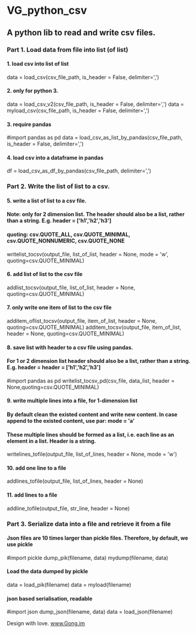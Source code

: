 # VG_python_csv
## A python lib to read and write csv files.
### Part 1. Load data from file into list (of list)

#### 1. load csv into list of list
data = load_csv(csv_file_path, is_header = False, delimiter=',')

#### 2. only for python 3.
data = load_csv_v2(csv_file_path, is_header = False, delimiter=',')
data = myload_csv(csv_file_path, is_header = False, delimiter=',')

#### 3. require pandas
#import pandas as pd
data = load_csv_as_list_by_pandas(csv_file_path, is_header = False, delimiter=',')

#### 4. load csv into a dataframe in pandas
df = load_csv_as_df_by_pandas(csv_file_path, delimiter=',')


### Part 2. Write the list of list to a csv. 

#### 5. write a list of list to a csv file. 
#### Note: only for 2 dimension list. The header should also be a list, rather than a string. E.g. header =  ['h1','h2','h3']
#### quoting: csv.QUOTE_ALL, csv.QUOTE_MINIMAL, csv.QUOTE_NONNUMERIC, csv.QUOTE_NONE
writelist_tocsv(output_file, list_of_list, header = None, mode = 'w', quoting=csv.QUOTE_MINIMAL)

#### 6. add list of list to the csv file
addlist_tocsv(output_file, list_of_list, header = None, quoting=csv.QUOTE_MINIMAL)

#### 7. only write one item of list to the csv file
additem_oflist_tocsv(output_file, item_of_list, header = None, quoting=csv.QUOTE_MINIMAL)
additem_tocsv(output_file, item_of_list, header = None, quoting=csv.QUOTE_MINIMAL)
        
#### 8. save list with header to a csv file using pandas. 
#### For 1 or 2 dimension list header should also be a list, rather than a string. E.g. header = header = ['h1','h2','h3']

#import pandas as pd
writelist_tocsv_pd(csv_file, data_list, header = None,quoting=csv.QUOTE_MINIMAL)

#### 9. write multiple lines into a file, for 1-dimension list
#### By default clean the existed content and write new content. In case append to the existed content, use par: mode = 'a'
#### These multiple lines should be formed as a list, i.e. each line as an element in a list. Header is a string.
writelines_tofile(output_file, list_of_lines, header = None, mode = 'w')

#### 10. add one line to a file
addlines_tofile(output_file, list_of_lines, header = None)

#### 11. add lines to a file
addline_tofile(output_file, str_line, header = None)

### Part 3. Serialize data into a file and retrieve it from a file
#### Json files are 10 times larger than pickle files. Therefore, by default, we use pickle
#import pickle
dump_pik(filename, data)
mydump(filename, data)

#### Load the data dumped by pickle
data = load_pik(filename)
data = myload(filename)

#### json based serialisation, readable
#import json
dump_json(filename, data)
data = load_json(filename)


Design with love.
www.Gong.im
